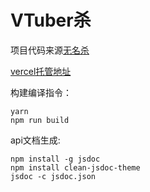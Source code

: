 # VTuber杀

项目代码来源[无名杀](https://github.com/libccy/noname)

[vercel托管地址](https://vtuberkill.vercel.app)

构建编译指令：

```shell
yarn
npm run build
```

api文档生成:

```shell
npm install -g jsdoc
npm install clean-jsdoc-theme
jsdoc -c jsdoc.json
```
